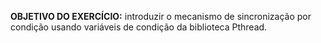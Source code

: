 **OBJETIVO DO EXERCÍCIO:** introduzir o mecanismo de sincronização por condição usando variáveis de condição da biblioteca Pthread.
